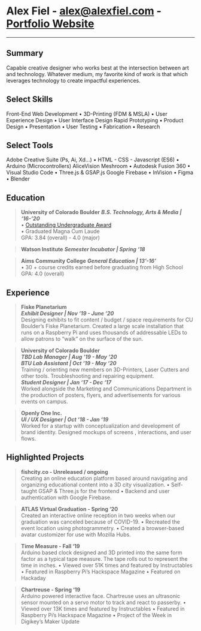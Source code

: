 # **Alex Fiel** - <alex@alexfiel.com> - [Portfolio Website](https://alexfiel.com)

---

## Summary
Capable creative designer who works best at the intersection between art and technology. Whatever medium, my
favorite kind of work is that which leverages technology to create impactful experiences.

## Select Skills  
Front-End Web Development • 3D-Printing (FDM & MSLA) • User Experience Design • User Interface Design
Rapid Prototyping • Product Design • Presentation • User Testing • Fabrication • Research

## Select Tools
Adobe Creative Suite (Ps, Ai, Xd…) • HTML - CSS - Javascript (ES6) • Arduino (Microcontrollers)
AliceVision Meshroom • Autodesk Fusion 360 • Visual Studio Code • Three.js & GSAP.js
Google Firebase • InVision • Figma • Blender

## Education   
>**University of Colorado Boulder**
>  ***B.S. Technology, Arts & Media | ‘16-’20***     
>    • [Outstanding Undergraduate Award](https://bit.ly/FielBio)    
>    • Graduated Magna Cum Laude  
>      GPA: 3.84 (overall) - 4.0 (major)  

>**Watson Institute**
>  ***Semester Incubator | Spring ‘18***    

>**Aims Community College**
>  ***General Education | 13’-16’***    
>    • 30 + course credits earned before graduating from High School  
>      GPA: 4.0 (overall)

## Experience
>**Fiske Planetarium**  
>  ***Exhibit Designer | Nov ‘19 - June ‘20***    
>    Designing exhibits to fit content / budget / space requirements for CU
>    Boulder’s Fiske Planetarium. Created a large scale installation that runs on
>    a Raspberry Pi and uses thousands of addressable LEDs to allow patrons to
>    “walk” on the surface of the sun.

>**University of Colorado Boulder**  
>  ***TBD Lab Manager | Aug ‘19 - May ‘20***   
>  ***BTU Lab Assistant | Oct ‘19 - May ‘20***    
>    Training / orienting new members on 3D-Printers, Laser Cutters and other
>    tools. Troubleshooting and repairing equipment.  
>  ***Student Designer | Jan ‘17 - Dec ‘17***    
>    Worked alongside the Marketing and Communications Department in the
>    production of posters, flyers, and advertisements for various events on
>    campus.

>**Openly One Inc.**  
>  ***UI / UX Designer | Oct ‘18 - Jan ‘19***  
>    Worked for a startup with conceptualization and development of brand
>    identity. Designed mockups of screens , interactions, and user flows.

## Highlighted Projects
>**fishcity.co - Unreleased / ongoing**  
>  Creating an online education platform based around navigating and organizing educational content into a 3D city visualization.
>    • Self-taught GSAP & Three.js for the frontend
>    • Backend and user authentication with Google Firebase.

>**ATLAS Virtual Graduation - Spring ‘20**  
>  Created an interactive online reception in two weeks when our graduation was canceled because of COVID-19.
>    • Recreated the event location using photogrammetry.
>    • Created a browser-based avatar customizer for use with Mozilla Hubs.

>**Time Measure - Fall ‘19**  
>  Arduino based clock designed and 3D printed into the same form factor as a
>  typical tape measure. The tape rolls out to represent the time in inches.
>    • Viewed over 51K times and featured by Instructables
>    • Featured in Raspberry Pi’s Hackspace Magazine
>    • Featured on Hackaday

>**Chartreuse - Spring ‘19**  
>  Arduino powered interactive face. Chartreuse uses an ultrasonic sensor
>  mounted on a servo motor to track and react to passerby.
>    • Viewed over 13K times and featured by Instructables
>    • Featured in Raspberry Pi’s Hackspace Magazine
>   • Project of the Week in Digikey’s Maker Update
